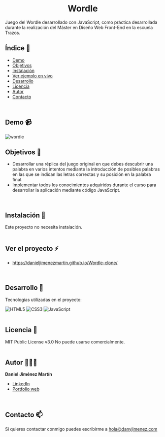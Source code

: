 <h1 align="center" id="title">Wordle</h1>

<p id="description">Juego del Wordle desarrollado con JavaScript, como práctica desarrollada durante la realización del Máster en Diseño Web Front-End en la escuela Trazos.</p>

## Índice 📄

- [Demo](#demo)
- [Objetivos](#objetivos)
- [Instalación](#instalacion)
- [Ver ejemplo en vivo](#ver-proyecto)
- [Desarrollo](#desarrollo)
- [Licencia](#licencia)
- [Autor](#autor)
- [Contacto](#contacto)
<br/>

## <a name="demo"></a>Demo 📹
![wordle](https://github.com/danieljimenezmartin/Wordle-clone/assets/117579989/610c9e18-9cb5-480b-9c70-30cd625476ab)
<br/>

## <a name="objetivos"></a>Objetivos 🎯

*   Desarrollar una réplica del juego original en que debes descubrir una palabra en varios intentos mediante la introducción de posibles palabras en las que se indican las letras correctas y su posición en la palabra final.
*   Implementar todos los conocimientos adquiridos durante el curso para desarrollar la aplicación mediante código JavaScript.
<br/>

## <a name="instalacion"></a>Instalación 🚨 
Este proyecto no necesita instalación.  
<br/>

## <a name="ver-proyecto"></a>Ver el proyecto ⚡
- https://danieljimenezmartin.github.io/Wordle-clone/
<br/>

## <a name="desarrollo"></a>Desarrollo 📐

Tecnologías utilizadas en el proyecto:

   ![HTML5](https://img.shields.io/badge/html5-%23E34F26.svg?style=for-the-badge&logo=html5&logoColor=white)
   ![CSS3](https://img.shields.io/badge/css3-%231572B6.svg?style=for-the-badge&logo=css3&logoColor=white)
   ![JavaScript](https://img.shields.io/badge/javascript-%23323330.svg?style=for-the-badge&logo=javascript&logoColor=%23F7DF1E)  
<br/>

## <a name="licencia"></a>Licencia 📝
MIT Public License v3.0
No puede usarse comercialmente.  
<br/>
  
## <a name="autor"></a>Autor 👨🏽‍💻
**Daniel Jiménez Martín**
* [LinkedIn](https://www.linkedin.com/in/dany-jimenez/)
* [Portfolio web](https://www.danyjimenez.com)  
<br/>

## <a name="contacto"></a>Contacto 📫
Si quieres contactar conmigo puedes escribirme a hola@danyjimenez.com
